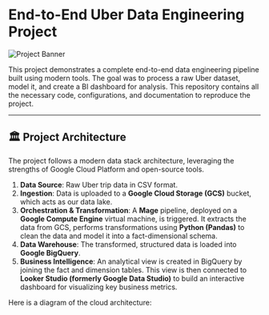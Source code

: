 # End-to-End Uber Data Engineering Project

![Project Banner](https://user-images.githubusercontent.com/81239436/226089993-8a82cf59-52e9-44ea-b9f9-3f1a5472859c.png)

This project demonstrates a complete end-to-end data engineering pipeline built using modern tools. The goal was to process a raw Uber dataset, model it, and create a BI dashboard for analysis. This repository contains all the necessary code, configurations, and documentation to reproduce the project.

---

## 🏛️ Project Architecture

The project follows a modern data stack architecture, leveraging the strengths of Google Cloud Platform and open-source tools.

1.  **Data Source**: Raw Uber trip data in CSV format.
2.  **Ingestion**: Data is uploaded to a **Google Cloud Storage (GCS)** bucket, which acts as our data lake.
3.  **Orchestration & Transformation**: A **Mage** pipeline, deployed on a **Google Compute Engine** virtual machine, is triggered. It extracts the data from GCS, performs transformations using **Python (Pandas)** to clean the data and model it into a fact-dimensional schema.
4.  **Data Warehouse**: The transformed, structured data is loaded into **Google BigQuery**.
5.  **Business Intelligence**: An analytical view is created in BigQuery by joining the fact and dimension tables. This view is then connected to **Looker Studio (formerly Google Data Studio)** to build an interactive dashboard for visualizing key business metrics.

Here is a diagram of the cloud architecture:
